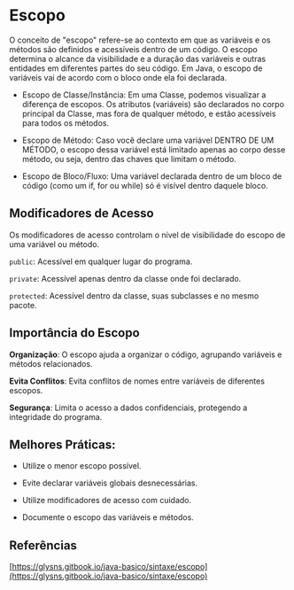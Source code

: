 # Escopo

O conceito de "escopo" refere-se ao contexto em que as variáveis e os métodos são definidos e acessíveis dentro de um código. O escopo determina o alcance da visibilidade e a duração das variáveis e outras entidades em diferentes partes do seu código. Em Java, o escopo de variáveis vai de acordo com o bloco onde ela foi declarada.

- Escopo de Classe/Instância: Em uma Classe, podemos visualizar a diferença de escopos. Os atributos (variáveis) são declarados no corpo principal da Classe, mas fora de qualquer método, e estão acessíveis para todos os métodos.

- Escopo de Método: Caso você declare uma variável DENTRO DE UM MÉTODO, o escopo dessa variável está limitado apenas ao corpo desse método, ou seja, dentro das chaves que limitam o método.

- Escopo de Bloco/Fluxo: Uma variável declarada dentro de um bloco de código (como um if, for ou while) só é visível dentro daquele bloco.

## Modificadores de Acesso

Os modificadores de acesso controlam o nível de visibilidade do escopo de uma variável ou método.

`public`: Acessível em qualquer lugar do programa.

`private`: Acessível apenas dentro da classe onde foi declarado.

`protected`: Acessível dentro da classe, suas subclasses e no mesmo pacote.

## Importância do Escopo

**Organização**: O escopo ajuda a organizar o código, agrupando variáveis e métodos relacionados.

**Evita Conflitos**: Evita conflitos de nomes entre variáveis de diferentes escopos.

**Segurança**: Limita o acesso a dados confidenciais, protegendo a integridade do programa.

## Melhores Práticas:

- Utilize o menor escopo possível.

- Evite declarar variáveis globais desnecessárias.

- Utilize modificadores de acesso com cuidado.

- Documente o escopo das variáveis e métodos.

## Referências

[https://glysns.gitbook.io/java-basico/sintaxe/escopo](https://glysns.gitbook.io/java-basico/sintaxe/escopo)
